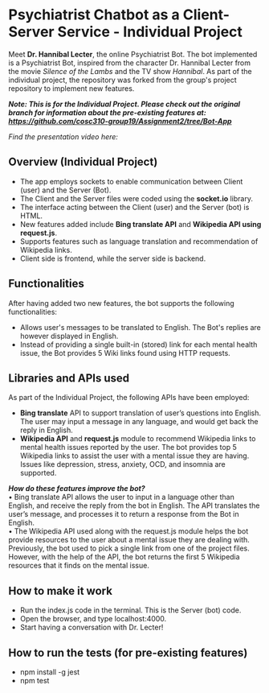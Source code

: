 # Psychiatrist Chatbot as a Client-Server Service - Individual Project

Meet **Dr. Hannibal Lecter**, the online Psychiatrist Bot.
The bot implemented is a Psychiatrist Bot, inspired from the character Dr. Hannibal Lecter from the movie *Silence of the Lambs* and the TV show *Hannibal*. As part of the individual project, the repository was forked from the group's project repository to implement new features.

***Note: This is for the Individual Project. Please check out the original branch for information about the pre-existing features at: 
https://github.com/cosc310-group19/Assignment2/tree/Bot-App***

*Find the presentation video here:*

## Overview (Individual Project)
- The app employs sockets to enable communication between Client (user) and the Server (Bot).
- The Client and the Server files were coded using the **socket.io** library.
- The interface acting between the Client (user) and the Server (bot) is HTML.
- New features added include **Bing translate API** and **Wikipedia API using request.js**.
- Supports features such as language translation and recommendation of Wikipedia links.
- Client side is frontend, while the server side is backend.

## Functionalities
After having added two new features, the bot supports the following functionalities:
- Allows user's messages to be translated to English. The Bot's replies are however displayed in English.
- Instead of providing a single built-in (stored) link for each mental health issue, the Bot provides 5 Wiki links found using HTTP requests.

## Libraries and APIs used
As part of the Individual Project, the following APIs have been employed: 
-	**Bing translate** API to support translation of user’s questions into English. The user may input a message in any language, and would get back the reply in English.
-	**Wikipedia API** and **request.js** module to recommend Wikipedia links to mental health issues reported by the user. The bot provides top 5 Wikipedia links to assist the user with a mental issue they are having. Issues like depression, stress, anxiety, OCD, and insomnia are supported. 

***How do these features improve the bot?***<br>
•	Bing translate API allows the user to input in a language other than English, and receive the reply from the bot in English. The API translates the user’s message, and processes it to return a response from the Bot in English. <br>
•	The Wikipedia API used along with the request.js module helps the bot provide resources to the user about a mental issue they are dealing with. Previously, the bot used to pick a single link from one of the project files. However, with the help of the API, the bot returns the first 5 Wikipedia resources that it finds on the mental issue. 


## How to make it work
- Run the index.js code in the terminal. This is the Server (bot) code.
- Open the browser, and type localhost:4000.
- Start having a conversation with Dr. Lecter!

## How to run the tests (for pre-existing features)
- npm install -g jest
- npm test 



